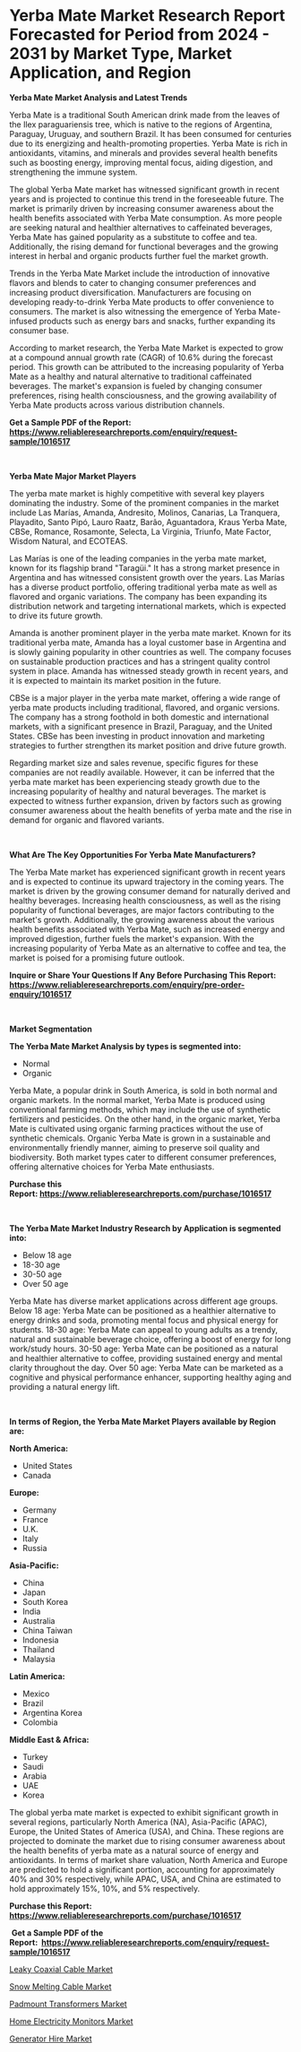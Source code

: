 <p><h1>Yerba Mate Market Research Report Forecasted for Period from 2024 -  2031 by Market Type, Market Application, and Region</h1></p><p><strong>Yerba Mate Market Analysis and Latest Trends</strong></p>
<p><p>Yerba Mate is a traditional South American drink made from the leaves of the Ilex paraguariensis tree, which is native to the regions of Argentina, Paraguay, Uruguay, and southern Brazil. It has been consumed for centuries due to its energizing and health-promoting properties. Yerba Mate is rich in antioxidants, vitamins, and minerals and provides several health benefits such as boosting energy, improving mental focus, aiding digestion, and strengthening the immune system.</p><p>The global Yerba Mate market has witnessed significant growth in recent years and is projected to continue this trend in the foreseeable future. The market is primarily driven by increasing consumer awareness about the health benefits associated with Yerba Mate consumption. As more people are seeking natural and healthier alternatives to caffeinated beverages, Yerba Mate has gained popularity as a substitute to coffee and tea. Additionally, the rising demand for functional beverages and the growing interest in herbal and organic products further fuel the market growth.</p><p>Trends in the Yerba Mate Market include the introduction of innovative flavors and blends to cater to changing consumer preferences and increasing product diversification. Manufacturers are focusing on developing ready-to-drink Yerba Mate products to offer convenience to consumers. The market is also witnessing the emergence of Yerba Mate-infused products such as energy bars and snacks, further expanding its consumer base.</p><p>According to market research, the Yerba Mate Market is expected to grow at a compound annual growth rate (CAGR) of 10.6% during the forecast period. This growth can be attributed to the increasing popularity of Yerba Mate as a healthy and natural alternative to traditional caffeinated beverages. The market's expansion is fueled by changing consumer preferences, rising health consciousness, and the growing availability of Yerba Mate products across various distribution channels.</p></p>
<p><strong>Get a Sample PDF of the Report:&nbsp; <a href="https://www.reliableresearchreports.com/enquiry/request-sample/1016517">https://www.reliableresearchreports.com/enquiry/request-sample/1016517</a></strong></p>
<p>&nbsp;</p>
<p><strong>Yerba Mate Major Market Players</strong></p>
<p><p>The yerba mate market is highly competitive with several key players dominating the industry. Some of the prominent companies in the market include Las Marías, Amanda, Andresito, Molinos, Canarias, La Tranquera, Playadito, Santo Pipó, Lauro Raatz, Barão, Aguantadora, Kraus Yerba Mate, CBSe, Romance, Rosamonte, Selecta, La Virginia, Triunfo, Mate Factor, Wisdom Natural, and ECOTEAS.</p><p>Las Marías is one of the leading companies in the yerba mate market, known for its flagship brand "Taragüi." It has a strong market presence in Argentina and has witnessed consistent growth over the years. Las Marías has a diverse product portfolio, offering traditional yerba mate as well as flavored and organic variations. The company has been expanding its distribution network and targeting international markets, which is expected to drive its future growth.</p><p>Amanda is another prominent player in the yerba mate market. Known for its traditional yerba mate, Amanda has a loyal customer base in Argentina and is slowly gaining popularity in other countries as well. The company focuses on sustainable production practices and has a stringent quality control system in place. Amanda has witnessed steady growth in recent years, and it is expected to maintain its market position in the future.</p><p>CBSe is a major player in the yerba mate market, offering a wide range of yerba mate products including traditional, flavored, and organic versions. The company has a strong foothold in both domestic and international markets, with a significant presence in Brazil, Paraguay, and the United States. CBSe has been investing in product innovation and marketing strategies to further strengthen its market position and drive future growth.</p><p>Regarding market size and sales revenue, specific figures for these companies are not readily available. However, it can be inferred that the yerba mate market has been experiencing steady growth due to the increasing popularity of healthy and natural beverages. The market is expected to witness further expansion, driven by factors such as growing consumer awareness about the health benefits of yerba mate and the rise in demand for organic and flavored variants.</p></p>
<p>&nbsp;</p>
<p><strong>What Are The Key Opportunities For Yerba Mate Manufacturers?</strong></p>
<p><p>The Yerba Mate market has experienced significant growth in recent years and is expected to continue its upward trajectory in the coming years. The market is driven by the growing consumer demand for naturally derived and healthy beverages. Increasing health consciousness, as well as the rising popularity of functional beverages, are major factors contributing to the market's growth. Additionally, the growing awareness about the various health benefits associated with Yerba Mate, such as increased energy and improved digestion, further fuels the market's expansion. With the increasing popularity of Yerba Mate as an alternative to coffee and tea, the market is poised for a promising future outlook.</p></p>
<p><strong>Inquire or Share Your Questions If Any Before Purchasing This Report: <a href="https://www.reliableresearchreports.com/enquiry/pre-order-enquiry/1016517">https://www.reliableresearchreports.com/enquiry/pre-order-enquiry/1016517</a></strong></p>
<p>&nbsp;</p>
<p><strong>Market Segmentation</strong></p>
<p><strong>The Yerba Mate Market Analysis by types is segmented into:</strong></p>
<p><ul><li>Normal</li><li>Organic</li></ul></p>
<p><p>Yerba Mate, a popular drink in South America, is sold in both normal and organic markets. In the normal market, Yerba Mate is produced using conventional farming methods, which may include the use of synthetic fertilizers and pesticides. On the other hand, in the organic market, Yerba Mate is cultivated using organic farming practices without the use of synthetic chemicals. Organic Yerba Mate is grown in a sustainable and environmentally friendly manner, aiming to preserve soil quality and biodiversity. Both market types cater to different consumer preferences, offering alternative choices for Yerba Mate enthusiasts.</p></p>
<p><strong>Purchase this Report:&nbsp;<a href="https://www.reliableresearchreports.com/purchase/1016517">https://www.reliableresearchreports.com/purchase/1016517</a></strong></p>
<p>&nbsp;</p>
<p><strong>The Yerba Mate Market Industry Research by Application is segmented into:</strong></p>
<p><ul><li>Below 18 age</li><li>18-30 age</li><li>30-50 age</li><li>Over 50 age</li></ul></p>
<p><p>Yerba Mate has diverse market applications across different age groups. Below 18 age: Yerba Mate can be positioned as a healthier alternative to energy drinks and soda, promoting mental focus and physical energy for students. 18-30 age: Yerba Mate can appeal to young adults as a trendy, natural and sustainable beverage choice, offering a boost of energy for long work/study hours. 30-50 age: Yerba Mate can be positioned as a natural and healthier alternative to coffee, providing sustained energy and mental clarity throughout the day. Over 50 age: Yerba Mate can be marketed as a cognitive and physical performance enhancer, supporting healthy aging and providing a natural energy lift.</p></p>
<p>&nbsp;</p>
<p><strong>In terms of Region, the Yerba Mate Market Players available by Region are:</strong></p>
<p>
    <p> <strong> North America: </strong>
        <ul>
            <li>United States</li>
            <li>Canada</li>
        </ul>
        </p> 
    <p> <strong> Europe: </strong>
        <ul>
            <li>Germany</li>
            <li>France</li>
            <li>U.K.</li>
            <li>Italy</li>
            <li>Russia</li>
        </ul>
        </p> 
    <p> <strong> Asia-Pacific: </strong>
        <ul>
            <li>China</li>
            <li>Japan</li>
            <li>South Korea</li>
            <li>India</li>
            <li>Australia</li>
            <li>China Taiwan</li>
            <li>Indonesia</li>
            <li>Thailand</li>
            <li>Malaysia</li>
        </ul>
        </p> 
    <p> <strong> Latin America: </strong>
        <ul>
            <li>Mexico</li>
            <li>Brazil</li>
            <li>Argentina Korea</li>
            <li>Colombia</li>
        </ul>
        </p> 
    <p> <strong> Middle East & Africa: </strong>
        <ul>
            <li>Turkey</li>
            <li>Saudi</li>
            <li>Arabia</li>
            <li>UAE</li>
            <li>Korea</li>
        </ul>
    </p>
    </p>
<p><p>The global yerba mate market is expected to exhibit significant growth in several regions, particularly North America (NA), Asia-Pacific (APAC), Europe, the United States of America (USA), and China. These regions are projected to dominate the market due to rising consumer awareness about the health benefits of yerba mate as a natural source of energy and antioxidants. In terms of market share valuation, North America and Europe are predicted to hold a significant portion, accounting for approximately 40% and 30% respectively, while APAC, USA, and China are estimated to hold approximately 15%, 10%, and 5% respectively.</p></p>
<p><strong>Purchase this Report: <a href="https://www.reliableresearchreports.com/purchase/1016517">https://www.reliableresearchreports.com/purchase/1016517</a></strong></p>
<p>&nbsp;<strong>Get a Sample PDF of the Report:&nbsp;&nbsp;<a href="https://www.reliableresearchreports.com/enquiry/request-sample/1016517">https://www.reliableresearchreports.com/enquiry/request-sample/1016517</a></strong></p>
<p><strong></strong></p>
<p><p><a href="https://github.com/RickHolmes3/Market-Research-Report-List-2/blob/main/leaky-coaxial-cable-market.md">Leaky Coaxial Cable Market</a></p><p><a href="https://github.com/GroverBarry/Market-Research-Report-List-3/blob/main/snow-melting-cable-market.md">Snow Melting Cable Market</a></p><p><a href="https://github.com/WillieWoodard/Market-Research-Report-List-2/blob/main/padmount-transformers-market.md">Padmount Transformers Market</a></p><p><a href="https://github.com/CliffMedina6/Market-Research-Report-List-2/blob/main/home-electricity-monitors-market.md">Home Electricity Monitors Market</a></p><p><a href="https://github.com/PeterParrish5/Market-Research-Report-List-2/blob/main/generator-hire-market.md">Generator Hire Market</a></p></p>